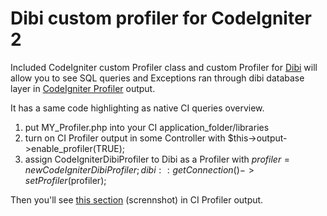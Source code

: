 Dibi custom profiler for CodeIgniter 2
======================================

Included CodeIgniter custom Profiler class and custom Profiler for [Dibi](http://dibiphp.com/) will allow you to see SQL queries and Exceptions ran through dibi database layer in
[CodeIgniter Profiler](http://codeigniter.com/user_guide/general/profiling.html) output.

It has a same code highlighting as native CI queries overview.

1. put MY_Profiler.php into your CI application_folder/libraries
2. turn on CI Profiler output in some Controller with $this->output->enable_profiler(TRUE);
3. assign CodeIgniterDibiProfiler to Dibi as a Profiler with $profiler = new CodeIgniterDibiProfiler; dibi::getConnection()->setProfiler($profiler);

Then you'll see [this section](http://awesomescreenshot.com/0de7wce6d) (scrennshot) in CI Profiler output.
